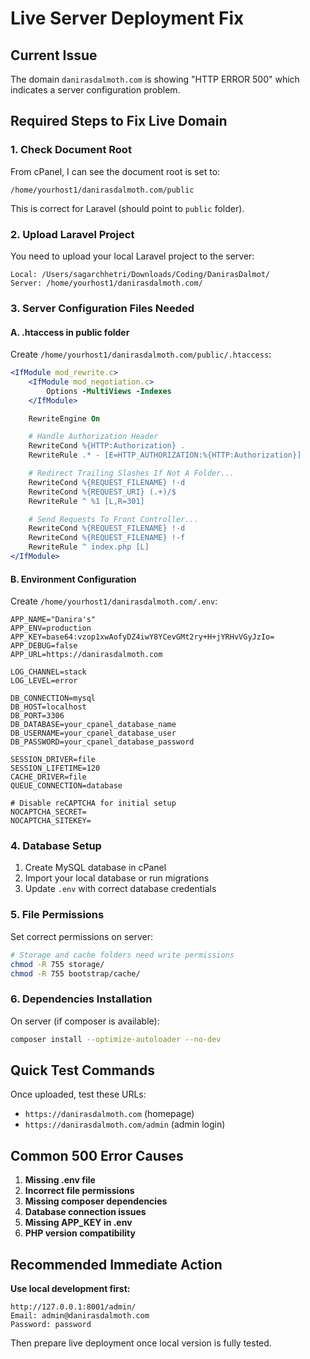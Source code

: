 # Live Server Deployment Fix

## Current Issue

The domain `danirasdalmoth.com` is showing "HTTP ERROR 500" which indicates a server configuration problem.

## Required Steps to Fix Live Domain

### 1. **Check Document Root**

From cPanel, I can see the document root is set to:

```
/home/yourhost1/danirasdalmoth.com/public
```

This is correct for Laravel (should point to `public` folder).

### 2. **Upload Laravel Project**

You need to upload your local Laravel project to the server:

```
Local: /Users/sagarchhetri/Downloads/Coding/DanirasDalmot/
Server: /home/yourhost1/danirasdalmoth.com/
```

### 3. **Server Configuration Files Needed**

#### A. **.htaccess in public folder**

Create `/home/yourhost1/danirasdalmoth.com/public/.htaccess`:

```apache
<IfModule mod_rewrite.c>
    <IfModule mod_negotiation.c>
        Options -MultiViews -Indexes
    </IfModule>

    RewriteEngine On

    # Handle Authorization Header
    RewriteCond %{HTTP:Authorization} .
    RewriteRule .* - [E=HTTP_AUTHORIZATION:%{HTTP:Authorization}]

    # Redirect Trailing Slashes If Not A Folder...
    RewriteCond %{REQUEST_FILENAME} !-d
    RewriteCond %{REQUEST_URI} (.+)/$
    RewriteRule ^ %1 [L,R=301]

    # Send Requests To Front Controller...
    RewriteCond %{REQUEST_FILENAME} !-d
    RewriteCond %{REQUEST_FILENAME} !-f
    RewriteRule ^ index.php [L]
</IfModule>
```

#### B. **Environment Configuration**

Create `/home/yourhost1/danirasdalmoth.com/.env`:

```env
APP_NAME="Danira's"
APP_ENV=production
APP_KEY=base64:vzop1xwAofyDZ4iwY8YCevGMt2ry+H+jYRHvVGyJzIo=
APP_DEBUG=false
APP_URL=https://danirasdalmoth.com

LOG_CHANNEL=stack
LOG_LEVEL=error

DB_CONNECTION=mysql
DB_HOST=localhost
DB_PORT=3306
DB_DATABASE=your_cpanel_database_name
DB_USERNAME=your_cpanel_database_user
DB_PASSWORD=your_cpanel_database_password

SESSION_DRIVER=file
SESSION_LIFETIME=120
CACHE_DRIVER=file
QUEUE_CONNECTION=database

# Disable reCAPTCHA for initial setup
NOCAPTCHA_SECRET=
NOCAPTCHA_SITEKEY=
```

### 4. **Database Setup**

1. Create MySQL database in cPanel
2. Import your local database or run migrations
3. Update `.env` with correct database credentials

### 5. **File Permissions**

Set correct permissions on server:

```bash
# Storage and cache folders need write permissions
chmod -R 755 storage/
chmod -R 755 bootstrap/cache/
```

### 6. **Dependencies Installation**

On server (if composer is available):

```bash
composer install --optimize-autoloader --no-dev
```

## Quick Test Commands

Once uploaded, test these URLs:

-   `https://danirasdalmoth.com` (homepage)
-   `https://danirasdalmoth.com/admin` (admin login)

## Common 500 Error Causes

1. **Missing .env file**
2. **Incorrect file permissions**
3. **Missing composer dependencies**
4. **Database connection issues**
5. **Missing APP_KEY in .env**
6. **PHP version compatibility**

## Recommended Immediate Action

**Use local development first:**

```
http://127.0.0.1:8001/admin/
Email: admin@danirasdalmoth.com
Password: password
```

Then prepare live deployment once local version is fully tested.

